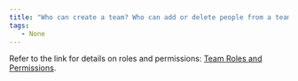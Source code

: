 ```yaml
---
title: "Who can create a team? Who can add or delete people from a team? Who can delete projects?"
tags:
   - None
---
```

Refer to the link for details on roles and permissions: [Team Roles and Permissions](../guides/app/features/teams.md#team-roles-and-permissions).
